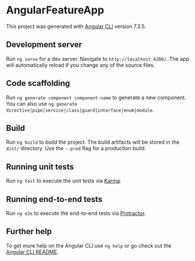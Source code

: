 # AngularFeatureApp

This project was generated with
[Angular CLI](https://github.com/angular/angular-cli) version 7.3.5.

## Development server

Run `ng serve` for a dev server. Navigate to `http://localhost:4200/`. The app
will automatically reload if you change any of the source files.

## Code scaffolding

Run `ng generate component component-name` to generate a new component. You can
also use `ng generate directive|pipe|service|class|guard|interface|enum|module`.

## Build

Run `ng build` to build the project. The build artifacts will be stored in the
`dist/` directory. Use the `--prod` flag for a production build.

## Running unit tests

Run `ng test` to execute the unit tests via
[Karma](https://karma-runner.github.io).

## Running end-to-end tests

Run `ng e2e` to execute the end-to-end tests via
[Protractor](http://www.protractortest.org/).

## Further help

To get more help on the Angular CLI use `ng help` or go check out the
[Angular CLI README](https://github.com/angular/angular-cli/blob/master/README.md).
